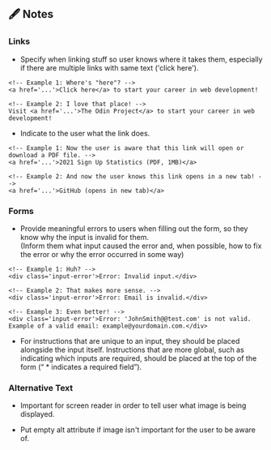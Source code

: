 ## 🖋️ Notes

### Links

- Specify when linking stuff so user knows where it takes them, especially if there are multiple links with same text ('click here').

```
<!-- Example 1: Where's "here"? -->
<a href='...'>Click here</a> to start your career in web development!

<!-- Example 2: I love that place! -->
Visit <a href='...'>The Odin Project</a> to start your career in web development!
```

- Indicate to the user what the link does.

```
<!-- Example 1: Now the user is aware that this link will open or download a PDF file. -->
<a href='...'>2021 Sign Up Statistics (PDF, 1MB)</a>

<!-- Example 2: And now the user knows this link opens in a new tab! -->
<a href='...'>GitHub (opens in new tab)</a>
```

### Forms

- Provide meaningful errors to users when filling out the form, so they know why the input is invalid for them. <br>
  (Inform them what input caused the error and, when possible, how to fix the error or why the error occurred in some way)

```
<!-- Example 1: Huh? -->
<div class='input-error'>Error: Invalid input.</div>

<!-- Example 2: That makes more sense. -->
<div class='input-error'>Error: Email is invalid.</div>

<!-- Example 3: Even better! -->
<div class='input-error'>Error: 'JohnSmith@@test.com' is not valid. Example of a valid email: example@yourdomain.com.</div>
```

- For instructions that are unique to an input, they should be placed alongside the input itself. Instructions that are more global, such as indicating which inputs are required, should be placed at the top of the form (“ \* indicates a required field”).

### Alternative Text

- Important for screen reader in order to tell user what image is being displayed.

- Put empty alt attribute if image isn't important for the user to be aware of.

